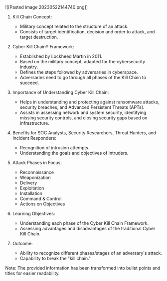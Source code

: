 ![[Pasted image 20230522144740.png]]

1. Kill Chain Concept:
   - Military concept related to the structure of an attack.
   - Consists of target identification, decision and order to attack, and target destruction.

2. Cyber Kill Chain® Framework:
   - Established by Lockheed Martin in 2011.
   - Based on the military concept, adapted for the cybersecurity industry.
   - Defines the steps followed by adversaries in cyberspace.
   - Adversaries need to go through all phases of the Kill Chain to succeed.

3. Importance of Understanding Cyber Kill Chain:
   - Helps in understanding and protecting against ransomware attacks, security breaches, and Advanced Persistent Threats (APTs).
   - Assists in assessing network and system security, identifying missing security controls, and closing security gaps based on infrastructure.

4. Benefits for SOC Analysts, Security Researchers, Threat Hunters, and Incident Responders:
   - Recognition of intrusion attempts.
   - Understanding the goals and objectives of intruders.

5. Attack Phases in Focus:
   - Reconnaissance
   - Weaponization
   - Delivery
   - Exploitation
   - Installation
   - Command & Control
   - Actions on Objectives

6. Learning Objectives:
   - Understanding each phase of the Cyber Kill Chain Framework.
   - Assessing advantages and disadvantages of the traditional Cyber Kill Chain.

7. Outcome:
   - Ability to recognize different phases/stages of an adversary's attack.
   - Capability to break the "kill chain."

Note: The provided information has been transformed into bullet points and titles for easier readability.